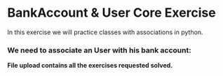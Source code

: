 <h1>BankAccount & User Core Exercise</h1>
<p>In this exercise we will practice classes with associations in python.</p>

<h3>We need to associate an User with his bank account:</h3>
    
<p><strong>File upload contains all the exercises requested solved.</strong></p>